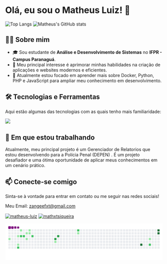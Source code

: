 # Olá, eu sou o Matheus Luiz! 👋


<p align="left"> 
  <img alt="Top Langs" height="150px" src="https://github-readme-stats.vercel.app/api/top-langs/?username=MatheusLSiqueira&layout=compact&theme=dracula" />
  <img alt="Matheus's GitHub stats" height="150px" src="https://github-readme-stats.vercel.app/api?username=MatheusLSiqueira&show_icons=true&theme=dracula" />
</p>

## 👨‍💻 Sobre mim

- 🎓 Sou estudante de **Análise e Desenvolvimento de Sistemas** no **IFPR - Campus Paranaguá**.
- 🚀 Meu principal interesse é aprimorar minhas habilidades na criação de aplicações e websites modernos e eficientes.
- 🌱 Atualmente estou focado em aprender mais sobre Docker, Python, PHP e JavaScript para ampliar meu conhecimento em desenvolvimento.

## 🛠️ Tecnologias e Ferramentas

Aqui estão algumas das tecnologias com as quais tenho mais familiaridade:

<p align="left">
  <a href="https://skillicons.dev">
    <img src="https://skillicons.dev/icons?i=php,laravel,tailwind,bootstrap,java,mysql,git" />
  </a>
</p>

## 🔭 Em que estou trabalhando

Atualmente, meu principal projeto é um Gerenciador de Relatorios que estou desenvolvendo para a Polícia Penal (DEPEN) . É um projeto desafiador e uma ótima oportunidade de aplicar meus conhecimentos em um cenário prático.

## 📫 Conecte-se comigo

Sinta-se à vontade para entrar em contato ou me seguir nas redes sociais!

Meu Email: zangeefxt@gmail.com
<p align="left">
<a href="https://linkedin.com/in/matheus-luiz-08a1892a9" target="blank"><img align="center" src="https://raw.githubusercontent.com/rahuldkjain/github-profile-readme-generator/master/src/images/icons/Social/linked-in-alt.svg" alt="matheus-luiz" height="30" width="40" /></a>
<a href="https://instagram.com/mathxtsiqueira" target="blank"><img align="center" src="https://raw.githubusercontent.com/rahuldkjain/github-profile-readme-generator/master/src/images/icons/Social/instagram.svg" alt="mathxtsiqueira" height="30" width="40" /></a>


![snake gif](https://github.com/MatheusLSiqueira/MatheusLSiqueira/blob/output/github-contribution-grid-snake.gif)
